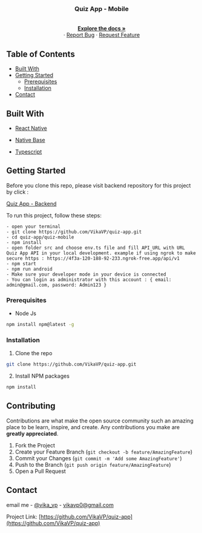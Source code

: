<br />
<p align="center">

  <h3 align="center">Quiz App - Mobile</h3>

  <p align="center">
    <br />
    <a href="https://github.com/VikaVP/quiz-app"><strong>Explore the docs »</strong></a>
    <br />
    ·
    <a href="https://github.com/VikaVP/quiz-app/issues">Report Bug</a>
    ·
    <a href="https://github.com/VikaVP/quiz-app/issues">Request Feature</a>
  </p>
</p>

<!-- TABLE OF CONTENTS -->

## Table of Contents

- [Built With](#built-with)
- [Getting Started](#getting-started)
  - [Prerequisites](#prerequisites)
  - [Installation](#installation)
- [Contact](#contact)


## Built With

- [React Native](https://facebook.github.io/react-native/docs/getting-started)
- [Native Base](https://nativebase.io/)
- [Typescript](https://www.typescriptlang.org/)
 
  <!-- GETTING STARTED -->

## Getting Started

Before you clone this repo, please visit backend repository for this project by click :

[Quiz App - Backend](https://github.com/VikaVP/tree/main/quiz-api)

To run this project, follow these steps:

```
- open your terminal
- git clone https://github.com/VikaVP/quiz-app.git
- cd quiz-app/quiz-mobile
- npm install
- open folder src and choose env.ts file and fill API_URL with URL Quiz App API in your local development. example if using ngrok to make secure https : https://4f3a-120-188-92-233.ngrok-free.app/api/v1
- npm start
- npm run android
- Make sure your developer mode in your device is connected
- You can login as administrator with this account : { email: admin@gmail.com, password: Admin123 }
```

### Prerequisites

- Node Js

```sh
npm install npm@latest -g
```

### Installation

1. Clone the repo

```sh
git clone https://github.com/VikaVP/quiz-app.git
```

2. Install NPM packages

```sh
npm install
```

<!-- CONTRIBUTING -->

## Contributing

Contributions are what make the open source community such an amazing place to be learn, inspire, and create. Any contributions you make are **greatly appreciated**.

1. Fork the Project
2. Create your Feature Branch (`git checkout -b feature/AmazingFeature`)
3. Commit your Changes (`git commit -m 'Add some AmazingFeature'`)
4. Push to the Branch (`git push origin feature/AmazingFeature`)
5. Open a Pull Request

<!-- CONTACT -->

## Contact

email me - [@vika_vp](vikavp0@gmail.com) - vikavp0@gmail.com

Project Link: [https://github.com/VikaVP/quiz-app](https://github.com/VikaVP/quiz-app)